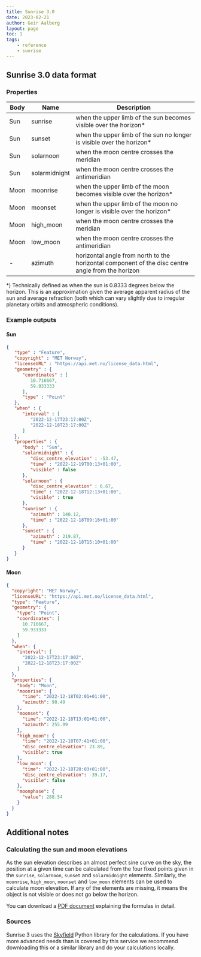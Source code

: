 ```yaml
---
title: Sunrise 3.0
date: 2023-02-21
author: Geir Aalberg
layout: page
toc: 1
tags:
    - reference
    - sunrise
---
```


## Sunrise 3.0 data format


### Properties

|Body|Name|Description|
|----|----|-----------|
|Sun |sunrise|when the upper limb of the sun becomes visible over the horizon*|
|Sun |sunset|when the upper limb of the sun no longer is visible over the horizon*|
|Sun |solarnoon|when the moon centre crosses the meridian|
|Sun |solarmidnight|when the moon centre crosses the antimeridian|
|Moon|moonrise|when the upper limb of the moon becomes visible over the horizon*|
|Moon|moonset|when the upper limb of the moon no longer is visible over the horizon*|
|Moon|high_moon|when the moon centre crosses the meridian|
|Moon|low_moon|when the moon centre crosses the antimeridian|
| -  |azimuth|horizontal angle from north to the horizontal component of the disc centre angle from the horizon

*) Technically defined as when the sun is 0.8333 degrees below the horizon.
This is an approximation given the average apparent
radius of the sun and average refraction (both which can vary slightly due to
irregular planetary orbits and atmospheric conditions).

### Example outputs

#### Sun

```json
{
   "type" : "Feature",
   "copyright" : "MET Norway",
   "licenseURL" : "https://api.met.no/license_data.html",
   "geometry" : {
      "coordinates" : [
         10.716667,
         59.933333
      ],
      "type" : "Point"
   },
   "when" : {
      "interval" : [
         "2022-12-17T23:17:00Z",
         "2022-12-18T23:17:00Z"
      ]
   },
   "properties" : {
      "body" : "Sun",
      "solarmidnight" : {
         "disc_centre_elevation" : -53.47,
         "time" : "2022-12-19T00:13+01:00",
         "visible" : false
      },
      "solarnoon" : {
         "disc_centre_elevation" : 6.67,
         "time" : "2022-12-18T12:13+01:00",
         "visible" : true
      },
      "sunrise" : {
         "azimuth" : 140.12,
         "time" : "2022-12-18T09:16+01:00"
      },
      "sunset" : {
         "azimuth" : 219.87,
         "time" : "2022-12-18T15:10+01:00"
      }
   }
}
```

#### Moon

```json
{
  "copyright": "MET Norway",
  "licenseURL": "https://api.met.no/license_data.html",
  "type": "Feature",
  "geometry": {
    "type": "Point",
    "coordinates": [
      10.716667,
      59.933333
    ]
  },
  "when": {
    "interval": [
      "2022-12-17T23:17:00Z",
      "2022-12-18T23:17:00Z"
    ]
  },
  "properties": {
    "body": "Moon",
    "moonrise": {
      "time": "2022-12-18T02:01+01:00",
      "azimuth": 98.49
    },
    "moonset": {
      "time": "2022-12-18T13:01+01:00",
      "azimuth": 255.99
    },
    "high_moon": {
      "time": "2022-12-18T07:41+01:00",
      "disc_centre_elevation": 23.89,
      "visible": true
    },
    "low_moon": {
      "time": "2022-12-18T20:03+01:00",
      "disc_centre_elevation": -39.17,
      "visible": false
    },
    "moonphase": {
      "value": 288.54
    }
  }
}
```




## Additional notes

### Calculating the sun and moon elevations

As the sun elevation describes an almost perfect sine curve on the sky,
the position at a given time can be calculated from the four fixed points
given in the `sunrise`, `solarnoon`, `sunset` and `solarmidnight` elements.
Similarly, the `moonrise`, `high_moon`, `moonset` and `low_moon` elements
can be used to calculate moon elevation. If any of the elements are missing,
it means the object is not visible or does not go below the horizon.

You can download a [PDF document](/doc/assets/PoleSunZenith.pdf) explaining
the formulas in detail.

### Sources

Sunrise 3 uses the [Skyfield](https://rhodesmill.org/skyfield/almanac.html) Python
library for the calculations. If you have more advanced needs than is covered by
this service we recommend downloading this or a similar library and do your
calculations locally.